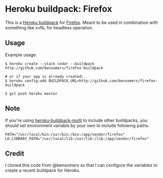 Heroku buildpack: Firefox
=======================

This is a [Heroku buildpack](http://devcenter.heroku.com/articles/buildpacks) for [Firefox](http://www.mozilla.org/en-US/firefox/new/). Meant to be used in combination with something like xvfb, for headless operation.

Usage
-----

Example usage:

```shell
$ heroku create --stack cedar --buildpack http://github.com/bensomers/firefox-buildpack

# or if your app is already created:
$ heroku config:add BUILDPACK_URL=http://github.com/bensomers/firefox-buildpack

$ git push heroku master
```

Note
-----

If you're using [heroku-buildpack-multi](https://github.com/ddollar/heroku-buildpack-multi) to include other buildpacks, you should set environment variable by your own to include following paths.

    PATH="/usr/local/bin:/usr/bin:/bin:/app/vendor/firefox"
    LD_LIBRARY_PATH="/usr/local/lib:/usr/lib:/lib:/app/vendor/firefox"


Credit
-----

I cloned this code from @bensomers so that I can configure the variables to create a recent buildpack for Heroku.

